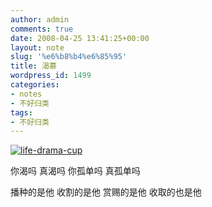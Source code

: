 ```yaml
---
author: admin
comments: true
date: 2008-04-25 13:41:25+00:00
layout: note
slug: '%e6%b8%b4%e6%85%95'
title: 渴慕
wordpress_id: 1499
categories:
- notes
- 不好归类
tags:
- 不好归类
---
```


[![life-drama-cup](http://pic.yupoo.com/ctb.my/61923574edbf/medium.jpg)](http://www.yupoo.com/photos/view?id=ff808081197410240119843bc4324750)

你渴吗
真渴吗
你孤单吗
真孤单吗

播种的是他
收割的是他
赏赐的是他
收取的也是他

